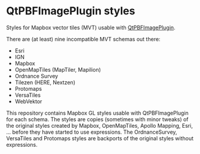 # QtPBFImagePlugin styles
Styles for Mapbox vector tiles (MVT) usable with
[QtPBFImagePlugin](https://github.com/tumic0/QtPBFImagePlugin).

There are (at least) nine incompatible MVT schemas out there:
- Esri
- IGN
- Mapbox
- OpenMapTiles (MapTiler, Mapilion)
- Ordnance Survey
- Tilezen (HERE, Nextzen)
- Protomaps
- VersaTiles
- WebVektor

This repository contains Mapbox GL styles usable with QtPBFImagePlugin for
each schema. The styles are copies (sometimes with minor tweaks) of the original
styles created by Mapbox, OpenMapTiles, Apollo Mapping, Esri, ... before they
have started to use expressions. The OrdnanceSurvey, VersaTiles and Protomaps
styles are backports of the original styles without expressions.
